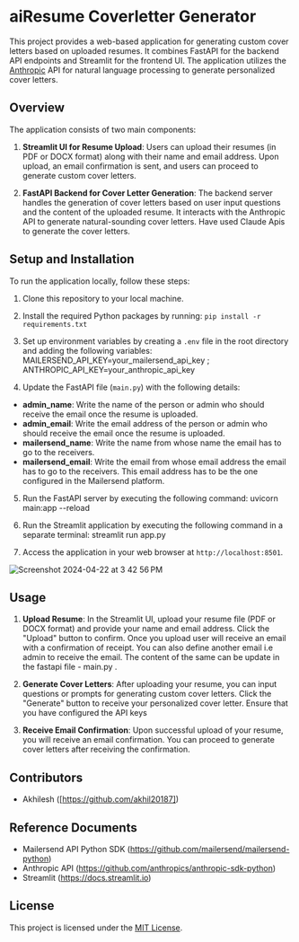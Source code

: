 # aiResume Coverletter Generator

This project provides a web-based application for generating custom cover letters based on uploaded resumes. It combines FastAPI for the backend API endpoints and Streamlit for the frontend UI. The application utilizes the [Anthropic](https://www.anthropic.com/) API for natural language processing to generate personalized cover letters.

## Overview

The application consists of two main components:

1. **Streamlit UI for Resume Upload**: Users can upload their resumes (in PDF or DOCX format) along with their name and email address. Upon upload, an email confirmation is sent, and users can proceed to generate custom cover letters.

2. **FastAPI Backend for Cover Letter Generation**: The backend server handles the generation of cover letters based on user input questions and the content of the uploaded resume. It interacts with the Anthropic API to generate natural-sounding cover letters. Have used Claude Apis to generate the cover letters. 

## Setup and Installation

To run the application locally, follow these steps:

1. Clone this repository to your local machine.

2. Install the required Python packages by running:
`pip install -r requirements.txt`

3. Set up environment variables by creating a `.env` file in the root directory and adding the following variables:
MAILERSEND_API_KEY=your_mailersend_api_key ;
ANTHROPIC_API_KEY=your_anthropic_api_key

4. Update the FastAPI file (`main.py`) with the following details:
- **admin_name**: Write the name of the person or admin who should receive the email once the resume is uploaded.
- **admin_email**: Write the email address of the person or admin who should receive the email once the resume is uploaded.
- **mailersend_name**: Write the name from whose name the email has to go to the receivers.
- **mailersend_email**: Write the email from whose email address the email has to go to the receivers. This email address has to be the one configured in the Mailersend platform.


5. Run the FastAPI server by executing the following command:
uvicorn main:app --reload

6. Run the Streamlit application by executing the following command in a separate terminal:
 streamlit run app.py

7. Access the application in your web browser at `http://localhost:8501`.

![Screenshot 2024-04-22 at 3 42 56 PM](https://github.com/akhil20187/aiResume/assets/19240034/d42fd34e-95aa-410f-8e32-ff87494b8c23)

## Usage

1. **Upload Resume**: In the Streamlit UI, upload your resume file (PDF or DOCX format) and provide your name and email address. Click the "Upload" button to confirm.
   Once you upload user will receive an email with a confirmation of receipt. You can also define another email i.e admin to receive the email. The content of the same can be update in the fastapi file - main.py .

3. **Generate Cover Letters**: After uploading your resume, you can input questions or prompts for generating custom cover letters. Click the "Generate" button to receive your personalized cover letter. Ensure that you have configured the API keys

4. **Receive Email Confirmation**: Upon successful upload of your resume, you will receive an email confirmation. You can proceed to generate cover letters after receiving the confirmation.

## Contributors

- Akhilesh ([https://github.com/akhil20187])

## Reference Documents
- Mailersend API Python SDK (https://github.com/mailersend/mailersend-python)
- Anthropic API (https://github.com/anthropics/anthropic-sdk-python)
- Streamlit (https://docs.streamlit.io)

## License

This project is licensed under the [MIT License](LICENSE).




